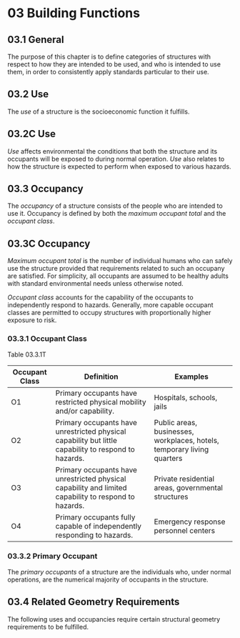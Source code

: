 # 03 Building Functions
## 03.1 General
The purpose of this chapter is to define categories of structures with respect to how they are intended to be used, and who is intended to use them, in order to consistently apply standards particular to their use.

## 03.2 Use
The *use* of a structure is the socioeconomic function it fulfills.

## 03.2C Use
*Use* affects environmental the conditions that both the structure and its occupants will be exposed to during normal operation. *Use* also relates to how the structure is expected to perform when exposed to various hazards.

## 03.3 Occupancy
The *occupancy* of a structure consists of the people who are intended to use it. Occupancy is defined by both the *maximum occupant total* and the *occupant class*.

## 03.3C Occupancy

*Maximum occupant total* is the number of individual humans who can safely use the structure provided that requirements related to such an occupany are satisfied. For simplicity, all occupants are assumed to be healthy adults with standard environmental needs unless otherwise noted.

*Occupant class* accounts for the capability of the occupants to independently respond to hazards. Generally, more capable occupant classes are permitted to occupy structures with proportionally higher exposure to risk.

### 03.3.1 Occupant Class

Table 03.3.1T

| Occupant Class | Definition | Examples
| ----------- | ----------- | ----------- |
| O1 | Primary occupants have restricted physical mobility and/or capability. | Hospitals, schools, jails |
| O2 | Primary occupants have unrestricted physical capability but little capability to respond to hazards. | Public areas, businesses, workplaces, hotels, temporary living quarters |
| O3 | Primary occupants have unrestricted physical capability and limited capability to respond to hazards. | Private residential areas, governmental structures |
| O4 | Primary occupants fully capable of independently responding to hazards. | Emergency response personnel centers |

### 03.3.2 Primary Occupant

The *primary occupants* of a structure are the individuals who, under normal operations, are the numerical majority of occupants in the structure.

## 03.4 Related Geometry Requirements
The following uses and occupancies require certain structural geometry requirements to be fulfilled.
